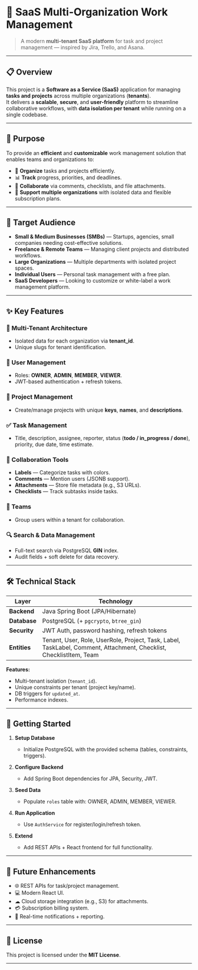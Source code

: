 # 🚀 SaaS Multi-Organization Work Management

> A modern **multi-tenant SaaS platform** for task and project management — inspired by Jira, Trello, and Asana.

---

## 📋 Overview

This project is a **Software as a Service (SaaS)** application for managing **tasks and projects** across multiple organizations (**tenants**).  
It delivers a **scalable**, **secure**, and **user-friendly** platform to streamline collaborative workflows, with **data isolation per tenant** while running on a single codebase.

---

## 🎯 Purpose

To provide an **efficient** and **customizable** work management solution that enables teams and organizations to:

- 📌 **Organize** tasks and projects efficiently.  
- 📊 **Track** progress, priorities, and deadlines.  
- 💬 **Collaborate** via comments, checklists, and file attachments.  
- 🏢 **Support multiple organizations** with isolated data and flexible subscription plans.

---

## 👥 Target Audience

- **Small & Medium Businesses (SMBs)** — Startups, agencies, small companies needing cost-effective solutions.  
- **Freelance & Remote Teams** — Managing client projects and distributed workflows.  
- **Large Organizations** — Multiple departments with isolated project spaces.  
- **Individual Users** — Personal task management with a free plan.  
- **SaaS Developers** — Looking to customize or white-label a work management platform.

---

## ✨ Key Features

### 🏢 Multi-Tenant Architecture
- Isolated data for each organization via **tenant_id**.
- Unique slugs for tenant identification.

### 👤 User Management
- Roles: **OWNER**, **ADMIN**, **MEMBER**, **VIEWER**.
- JWT-based authentication + refresh tokens.

### 📂 Project Management
- Create/manage projects with unique **keys**, **names**, and **descriptions**.

### ✅ Task Management
- Title, description, assignee, reporter, status (**todo / in_progress / done**), priority, due date, time estimate.

### 🤝 Collaboration Tools
- **Labels** — Categorize tasks with colors.
- **Comments** — Mention users (JSONB support).
- **Attachments** — Store file metadata (e.g., S3 URLs).
- **Checklists** — Track subtasks inside tasks.

### 👥 Teams
- Group users within a tenant for collaboration.

### 🔍 Search & Data Management
- Full-text search via PostgreSQL **GIN** index.
- Audit fields + soft delete for data recovery.

---

## 🛠 Technical Stack

| Layer          | Technology |
|----------------|------------|
| **Backend**    | Java Spring Boot (JPA/Hibernate) |
| **Database**   | PostgreSQL (+ `pgcrypto`, `btree_gin`) |
| **Security**   | JWT Auth, password hashing, refresh tokens |
| **Entities**   | Tenant, User, Role, UserRole, Project, Task, Label, TaskLabel, Comment, Attachment, Checklist, ChecklistItem, Team |

**Features:**
- Multi-tenant isolation (`tenant_id`).
- Unique constraints per tenant (project key/name).
- DB triggers for `updated_at`.
- Performance indexes.

---

## 🚀 Getting Started

1. **Setup Database**  
   - Initialize PostgreSQL with the provided schema (tables, constraints, triggers).

2. **Configure Backend**  
   - Add Spring Boot dependencies for JPA, Security, JWT.

3. **Seed Data**  
   - Populate `roles` table with: OWNER, ADMIN, MEMBER, VIEWER.

4. **Run Application**  
   - Use `AuthService` for register/login/refresh token.

5. **Extend**  
   - Add REST APIs + React frontend for full functionality.

---

## 🔮 Future Enhancements

- 🌐 REST APIs for task/project management.  
- 💻 Modern React UI.  
- ☁ Cloud storage integration (e.g., S3) for attachments.  
- 💳 Subscription billing system.  
- 🔔 Real-time notifications + reporting.

---

## 📜 License
This project is licensed under the **MIT License**.

---
